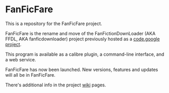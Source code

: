FanFicFare
==========

This is a repository for the FanFicFare project.

FanFicFare is the rename and move of the FanFictionDownLoader (AKA
FFDL, AKA fanficdownloader) project previously hosted as a
[code.google project].

This program is available as a calibre plugin, a command-line
interface, and a web service.

FanFicFare has now been launched.  New versions, features and updates
will all be in FanFicFare.

There's additional info in the project [wiki] pages.

[code.google project]: https://code.google.com/p/fanficdownloader/
[wiki]: https://github.com/JimmXinu/FanFicFare/wiki
